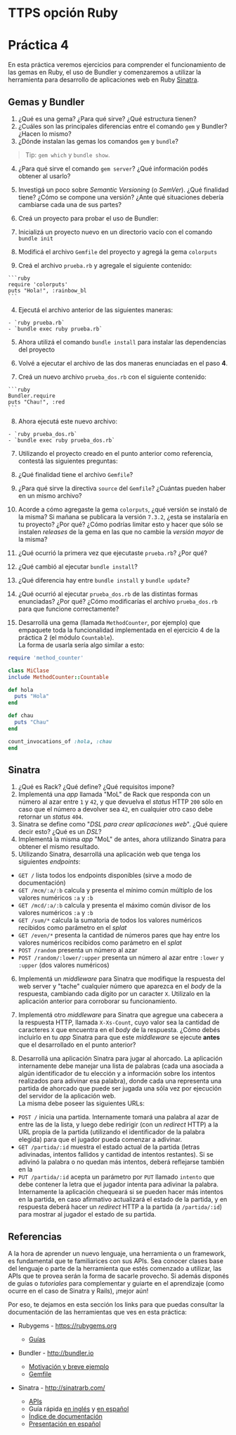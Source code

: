# TTPS opción Ruby

# Práctica 4

En esta práctica veremos ejercicios para comprender el funcionamiento de las gemas en Ruby, el uso de Bundler y comenzaremos a utilizar la herramienta para desarrollo de aplicaciones web en Ruby [Sinatra](http://sinatrarb.com/).

## Gemas y Bundler

1. ¿Qué es una gema? ¿Para qué sirve? ¿Qué estructura tienen?
2. ¿Cuáles son las principales diferencias entre el comando `gem` y Bundler? ¿Hacen lo mismo?
3. ¿Dónde instalan las gemas los comandos `gem` y `bundle`?

  > Tip: `gem which` y `bundle show`.

4. ¿Para qué sirve el comando `gem server`? ¿Qué información podés obtener al usarlo?

5. Investigá un poco sobre _Semantic Versioning_ (o _SemVer_). ¿Qué finalidad tiene? ¿Cómo se compone una versión? ¿Ante qué situaciones debería cambiarse cada una de sus partes?

6. Creá un proyecto para probar el uso de Bundler:

  1. Inicializá un proyecto nuevo en un directorio vacío con el comando `bundle init`
  2. Modificá el archivo `Gemfile` del proyecto y agregá la gema `colorputs`
  3. Creá el archivo `prueba.rb` y agregale el siguiente contenido:

    ```ruby
    require 'colorputs'
    puts "Hola!", :rainbow_bl
    ```

  4. Ejecutá el archivo anterior de las siguientes maneras:

    - `ruby prueba.rb`
    - `bundle exec ruby prueba.rb`

  5. Ahora utilizá el comando `bundle install` para instalar las dependencias del proyecto

  6. Volvé a ejecutar el archivo de las dos maneras enunciadas en el paso **4**.

  7. Creá un nuevo archivo `prueba_dos.rb` con el siguiente contenido:

    ```ruby
    Bundler.require
    puts "Chau!", :red
    ```

  8. Ahora ejecutá este nuevo archivo:

    - `ruby prueba_dos.rb`
    - `bundle exec ruby prueba_dos.rb`

7. Utilizando el proyecto creado en el punto anterior como referencia, contestá las siguientes preguntas:

  1. ¿Qué finalidad tiene el archivo `Gemfile`?
  2. ¿Para qué sirve la directiva `source` del `Gemfile`? ¿Cuántas pueden haber en un mismo archivo?
  3. Acorde a cómo agregaste la gema `colorputs`, ¿qué versión se instaló de la misma? Si mañana se publicara la versión `7.3.2`, ¿esta se instalaría en tu proyecto? ¿Por qué? ¿Cómo podrías limitar esto y hacer que sólo se instalen _releases_ de la gema en las que no cambie la _versión mayor_ de la misma?
  4. ¿Qué ocurrió la primera vez que ejecutaste `prueba.rb`? ¿Por qué?
  5. ¿Qué cambió al ejecutar `bundle install`?
  6. ¿Qué diferencia hay entre `bundle install` y `bundle update`?
  7. ¿Qué ocurrió al ejecutar `prueba_dos.rb` de las distintas formas enunciadas? ¿Por qué? ¿Cómo modificarías el archivo `prueba_dos.rb` para que funcione correctamente?

8. Desarrollá una gema (llamada `MethodCounter`, por ejemplo) que empaquete toda la funcionalidad implementada en el ejercicio 4 de la práctica 2 (el módulo `Countable`).<br>
  La forma de usarla sería algo similar a esto:

  ```ruby
  require 'method_counter'

  class MiClase
  include MethodCounter::Countable

  def hola
    puts "Hola"
  end

  def chau
    puts "Chau"
  end

  count_invocations_of :hola, :chau
  end
  ```

## Sinatra

1. ¿Qué es Rack? ¿Qué define? ¿Qué requisitos impone?
2. Implementá una _app_ llamada "MoL" de Rack que responda con un número al azar entre `1` y `42`, y que devuelva el _status_ HTTP `200` sólo en caso que el número a devolver sea `42`, en cualquier otro caso debe retornar un _status_ `404`.
3. Sinatra se define como "_DSL para crear aplicaciones web_". ¿Qué quiere decir esto? ¿Qué es un _DSL_?
4. Implementá la misma _app_ "MoL" de antes, ahora utilizando Sinatra para obtener el mismo resultado.
5. Utilizando Sinatra, desarrollá una aplicación web que tenga los siguientes _endpoints_:

  - `GET /` lista todos los endpoints disponibles (sirve a modo de documentación)
  - `GET /mcm/:a/:b` calcula y presenta el mínimo común múltiplo de los valores numéricos `:a` y `:b`
  - `GET /mcd/:a/:b` calcula y presenta el máximo común divisor de los valores numéricos `:a` y `:b`
  - `GET /sum/*` calcula la sumatoria de todos los valores numéricos recibidos como parámetro en el _splat_
  - `GET /even/*` presenta la cantidad de números pares que hay entre los valores numéricos recibidos como parámetro en el _splat_
  - `POST /random` presenta un número al azar
  - `POST /random/:lower/:upper` presenta un número al azar entre `:lower` y `:upper` (dos valores numéricos)

6. Implementá un _middleware_ para Sinatra que modifique la respuesta del web server y "tache" cualquier número que aparezca en el _body_ de la respuesta, cambiando cada dígito por un caracter `X`. Utilizalo en la aplicación anterior para corroborar su funcionamiento.

7. Implementá otro _middleware_ para Sinatra que agregue una cabecera a la respuesta HTTP, llamada `X-Xs-Count`, cuyo valor sea la cantidad de caracteres `X` que encuentra en el _body_ de la respuesta. ¿Cómo debés incluirlo en tu _app_ Sinatra para que este _middleware_ se ejecute **antes** que el desarrollado en el punto anterior?

8. Desarrollá una aplicación Sinatra para jugar al ahorcado. La aplicación internamente debe manejar una lista de palabras (cada una asociada a algún identificador de tu elección y a información sobre los intentos realizados para adivinar esa palabra), donde cada una representa una partida de ahorcado que puede ser jugada una sóla vez por ejecución del servidor de la aplicación web.<br>
  La misma debe poseer las siguientes URLs:

  - `POST /` inicia una partida. Internamente tomará una palabra al azar de entre las de la lista, y luego debe redirigir (con un _redirect_ HTTP) a la URL propia de la partida (utilizando el identificador de la palabra elegida) para que el jugador pueda comenzar a adivinar.
  - `GET /partida/:id` muestra el estado actual de la partida (letras adivinadas, intentos fallidos y cantidad de intentos restantes). Si se adivinó la palabra o no quedan más intentos, deberá reflejarse también en la
  - `PUT /partida/:id` acepta un parámetro por `PUT` llamado `intento` que debe contener la letra que el jugador intenta para adivinar la palabra. Internamente la aplicación chequeará si se pueden hacer más intentos en la partida, en caso afirmativo actualizará el estado de la partida, y en respuesta deberá hacer un _redirect_ HTTP a la partida (a `/partida/:id`) para mostrar al jugador el estado de su partida.

## Referencias

A la hora de aprender un nuevo lenguaje, una herramienta o un framework, es fundamental que te familiarices con sus APIs. Sea conocer clases base del lenguaje o parte de la herramienta que estés comenzado a utilizar, las APIs que te provea serán la forma de sacarle provecho. Si además disponés de guías o _tutoriales_ para complementar y guiarte en el aprendizaje (como ocurre en el caso de Sinatra y Rails), ¡mejor aún!

Por eso, te dejamos en esta sección los links para que puedas consultar la documentación de las herramientas que ves en esta práctica:

- Rubygems - <https://rubygems.org>

  - [Guías](http://guides.rubygems.org/)

- Bundler - <http://bundler.io>

  - [Motivación y breve ejemplo](http://bundler.io/rationale.html)
  - [Gemfile](http://bundler.io/gemfile.html)

- Sinatra - <http://sinatrarb.com/>

  - [APIs](http://www.rubydoc.info/gems/sinatra)
  - Guía rápida [en inglés](http://www.sinatrarb.com/intro.html) y [en español](http://www.sinatrarb.com/intro-es.html)
  - [Índice de documentación](http://www.sinatrarb.com/documentation.html)
  - [Presentación en español](http://www.slideshare.net/godfoca/sinatra-1282891)
